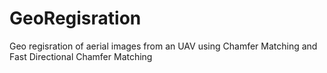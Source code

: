 GeoRegisration
==============

Geo regisration of aerial images from an UAV using Chamfer Matching and Fast Directional Chamfer Matching